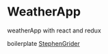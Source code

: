 # WeatherApp

weatherApp with react and redux

boilerplate [StephenGrider](https://github.com/StephenGrider)

